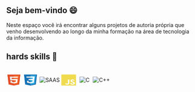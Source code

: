 ## Seja bem-vindo 😄 

 Neste espaço você irá encontrar alguns projetos de autoria própria que venho desenvolvendo ao longo da minha formação na área de tecnologia da informação. 

## hards skills 🚀



<div style="display: inline_block"><br>

  <img align="center" alt="HTML" height="30" width="40" src="https://raw.githubusercontent.com/devicons/devicon/master/icons/html5/html5-original.svg">

  <img align="center" alt="CSS"  height="30" width="40" src="https://raw.githubusercontent.com/devicons/devicon/master/icons/css3/css3-original.svg">

  <img align="center" alt="SAAS"   height="30" width="40" src="https://img.shields.io/badge/Sass-CC6699?style=for-the-badge&logo=sass&logoColor=white">

  <img align="center" alt="JS"   height="30" width="40" src="https://raw.githubusercontent.com/devicons/devicon/master/icons/javascript/javascript-plain.svg">

  <img align="center" alt="C"   height="30" width="40" src="https://img.shields.io/badge/C-00599C?style=for-the-badge&logo=c&logoColor=white" hspace="5">

  <img align="center" alt="C++"   height="30" width="40" src="https://img.shields.io/badge/C%2B%2B-00599C?style=for-the-badge&logo=c%2B%2B&logoColor=white">

</div>
